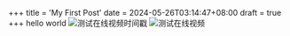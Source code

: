 +++
title = 'My First Post'
date = 2024-05-26T03:14:47+08:00
draft = true
+++
hello world
![测试在线视频时间戳](https://www.bilibili.com/video/BV1F7421f7Bs?vd_source=85938661a393018b4f247eb9488c0474#t=02:00)
![测试在线视频](https://www.bilibili.com/video/BV1F7421f7Bs?vd_source=85938661a393018b4f247eb9488c0474)